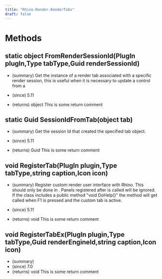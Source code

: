 ```yaml
---
title: "Rhino.Render.RenderTabs"
draft: false
---
```


# Methods
## static object FromRenderSessionId(PlugIn plugIn,Type tabType,Guid renderSessionId)
- (summary) 
     Get the instance of a render tab associated with a specific render
     session, this is useful when it is necessary to update a control from a
     
- (since) 5.11
- (returns) object This is some return comment
## static Guid SessionIdFromTab(object tab)
- (summary) 
     Get the session Id that created the specified tab object.
     
- (since) 5.11
- (returns) Guid This is some return comment
## void RegisterTab(PlugIn plugin,Type tabType,string caption,Icon icon)
- (summary) 
     Register custom render user interface with Rhino.  This should only be
     done in .  Panels
     registered after  is called
     will be ignored.  If the class includes a public method "void DoHelp()"
     the method will get called when F1 is pressed and the custom tab is active.
     
- (since) 5.11
- (returns) void This is some return comment
## void RegisterTabEx(PlugIn plugin,Type tabType,Guid renderEngineId,string caption,Icon icon)
- (summary) 
- (since) 7.0
- (returns) void This is some return comment
